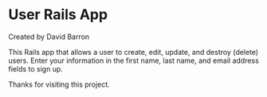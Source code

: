 # User Rails App
Created by David Barron


This Rails app that allows a user to create, edit, update, and destroy (delete) users. Enter your information in the first name, last name, and email address fields to sign up.

Thanks for visiting this project.
